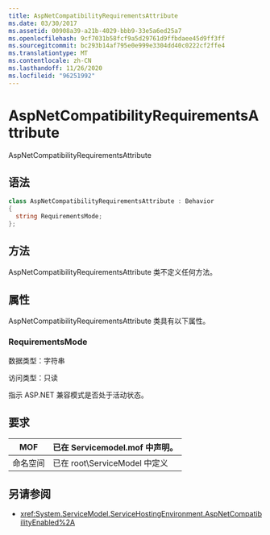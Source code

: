 ```yaml
---
title: AspNetCompatibilityRequirementsAttribute
ms.date: 03/30/2017
ms.assetid: 00908a39-a21b-4029-bbb9-33e5a6ed25a7
ms.openlocfilehash: 9cf7031b58fcf9a5d29761d9ffbdaee45d9ff3ff
ms.sourcegitcommit: bc293b14af795e0e999e3304dd40c0222cf2ffe4
ms.translationtype: MT
ms.contentlocale: zh-CN
ms.lasthandoff: 11/26/2020
ms.locfileid: "96251992"
---
```

# <a name="aspnetcompatibilityrequirementsattribute"></a>AspNetCompatibilityRequirementsAttribute

AspNetCompatibilityRequirementsAttribute  
  
## <a name="syntax"></a>语法  
  
```csharp
class AspNetCompatibilityRequirementsAttribute : Behavior  
{  
  string RequirementsMode;  
};  
```  
  
## <a name="methods"></a>方法  

 AspNetCompatibilityRequirementsAttribute 类不定义任何方法。  
  
## <a name="properties"></a>属性  

 AspNetCompatibilityRequirementsAttribute 类具有以下属性。  
  
### <a name="requirementsmode"></a>RequirementsMode  

 数据类型：字符串  
  
 访问类型：只读  
  
 指示 ASP.NET 兼容模式是否处于活动状态。  
  
## <a name="requirements"></a>要求  
  
|MOF|已在 Servicemodel.mof 中声明。|  
|---------|-----------------------------------|  
|命名空间|已在 root\ServiceModel 中定义|  
  
## <a name="see-also"></a>另请参阅

- <xref:System.ServiceModel.ServiceHostingEnvironment.AspNetCompatibilityEnabled%2A>
